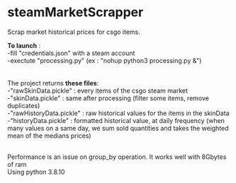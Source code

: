 # steamMarketScrapper
Scrap market historical prices for csgo items.


**To launch** :<br/>
  -fill "credentials.json" with a steam account <br/>
  -exectute "processing.py" (ex : "nohup python3 processing.py &") <br/>
<br/>
<br/>
The project returns **these files**: <br/>
  -"rawSkinData.pickle" : every items of the csgo steam market <br/>
  -"skinData.pickle" : same after processing (filter some items, remove duplicates) <br/>
  -"rawHistoryData.pickle" : raw historical values for the items in the skinData <br/>
  -"historyData.pickle" : formatted historical value, at daily frequency (when many values on a same day, we sum sold quantities and takes the weighted mean of the medians prices) <br/>
<br/>

Performance is an issue on group_by operation. It works well with 8Gbytes of ram
<br/>
Using python 3.8.10

